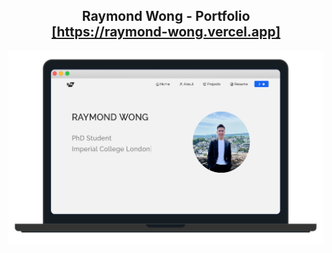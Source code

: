 <h2 align="center">
  Raymond Wong - Portfolio<br/>
  <a href="https://raymond-wong.vercel.app" target="_blank">[https://raymond-wong.vercel.app]</a>
</h2>
<div align="center">
  <img alt="Demo" src="https://github.com/RaymondWKWong/Portfolio/blob/main/Images/Website.png" />
</div>

<br/>
